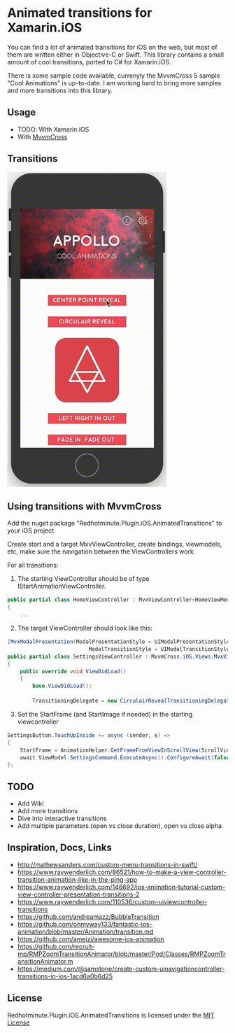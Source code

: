 # Animated transitions for Xamarin.iOS 

You can find a lot of animated transitions for iOS on the web, but most of them are written either in Objective-C or Swift. This library contains a small amount of cool transitions, ported to C# for Xamarin.iOS.

There is some sample code available, currenyly the MvvmCross 5 sample "Cool Animations" is up-to-date. I am working hard to bring more samples and more transitions into this library.


## Usage
- TODO: With Xamarin.iOS
- With [MvvmCross](#MvvmCross)

## Transitions

![](artwork/AllTransitions.gif)

## <a name="MvvmCross"></a>Using transitions with MvvmCross

Add the nuget package "Redhotminute.Plugin.iOS.AnimatedTransitions" to your iOS project. 

Create start and a target MxvViewController, create bindings, viewmodels, etc, make sure the navigation between the ViewControllers work.

For all transitions:

1. The starting ViewController should be of type IStartAnimationViewController.

```C#
public partial class HomeViewController : MvxViewController<HomeViewModel>, IStartAnimationViewController
{
	...
```

2. The target ViewController should look like this:

```C#
[MvxModalPresentation(ModalPresentationStyle = UIModalPresentationStyle.FullScreen,
                          ModalTransitionStyle = UIModalTransitionStyle.CrossDissolve)]
public partial class SettingsViewController : MvvmCross.iOS.Views.MvxViewController<SettingsViewModel>
{
	public override void ViewDidLoad()
	{
		base.ViewDidLoad();

		TransitioningDelegate = new CirculairRevealTransitioningDelegate(0.4f, UIColor.White);
```

3. Set the StartFrame (and StartImage if needed) in the starting viewcontroller

```C#
SettingsButton.TouchUpInside += async (sender, e) =>
{
	StartFrame = AnimationHelper.GetFrameFromViewInScrollView(ScrollView, SettingsButton.Frame);
	await ViewModel.SettingsCommand.ExecuteAsync().ConfigureAwait(false);
};
```

## TODO
- Add Wiki
- Add more transitions
- Dive into interactive transitions
- Add multiple parameters (open vs close duration), open vs close alpha

## Inspiration, Docs, Links

* http://mathewsanders.com/custom-menu-transitions-in-swift/
* https://www.raywenderlich.com/86521/how-to-make-a-view-controller-transition-animation-like-in-the-ping-app
* https://www.raywenderlich.com/146692/ios-animation-tutorial-custom-view-controller-presentation-transitions-2
* https://www.raywenderlich.com/110536/custom-uiviewcontroller-transitions
* https://github.com/andreamazz/BubbleTransition
* https://github.com/onmyway133/fantastic-ios-animation/blob/master/Animation/transition.md
* https://github.com/ameizi/awesome-ios-animation
* https://github.com/recruit-mp/RMPZoomTransitionAnimator/blob/master/Pod/Classes/RMPZoomTransitionAnimator.m
* https://medium.com/@samstone/create-custom-uinavigationcontroller-transitions-in-ios-1acd6a0b6d25

## License

Redhotminute.Plugin.iOS.AnimatedTransitions is licensed under the [MIT License](LICENSE)